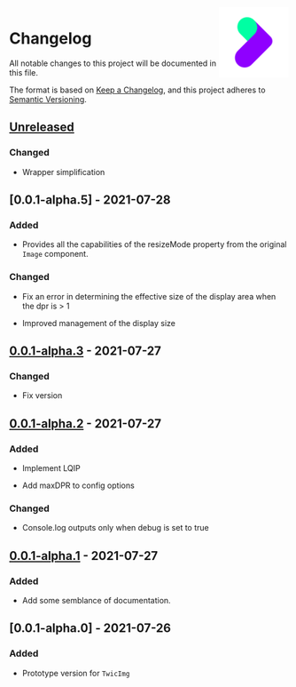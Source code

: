 <img align="right" width="25%" src="https://raw.githubusercontent.com/twicpics/components/main/logo.png">

# Changelog

All notable changes to this project will be documented in this file.

The format is based on [Keep a Changelog](https://keepachangelog.com/en/1.0.0/), and this project adheres to [Semantic Versioning](https://semver.org/spec/v2.0.0.html).

## [Unreleased]

### Changed 

- Wrapper simplification

## [0.0.1-alpha.5] - 2021-07-28

### Added

- Provides all the capabilities of the resizeMode property from the original `Image` component.

### Changed

- Fix an error in determining the effective size of the display area when the dpr is > 1

- Improved management of the display size

## [0.0.1-alpha.3] - 2021-07-27

### Changed

- Fix version

## [0.0.1-alpha.2] - 2021-07-27

### Added

- Implement LQIP

- Add maxDPR to config options

### Changed

- Console.log outputs only when debug is set to true

## [0.0.1-alpha.1] - 2021-07-27

### Added

- Add some semblance of documentation.

## [0.0.1-alpha.0] - 2021-07-26

### Added

- Prototype version for `TwicImg`

[unreleased]: https://github.com/TwicPics/components-react-native/compare/main...dev
[0.0.1-alpha.1]: https://github.com/TwicPics/components-react-native/compare/0.0.1-alpha-0...0.0.1-alpha.1
[0.0.1-alpha.2]: https://github.com/TwicPics/components-react-native/compare/0.0.1-alpha.1...0.0.1-alpha.2
[0.0.1-alpha.3]: https://github.com/TwicPics/components-react-native/compare/0.0.1-alpha.2...0.0.1-alpha.3
[0.0.1-alpha.4]: https://github.com/TwicPics/components-react-native/compare/0.0.1-alpha.3...0.0.1-alpha.5
